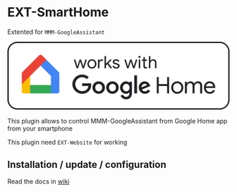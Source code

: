 # EXT-SmartHome

Extented for `MMM-GoogleAssistant`

![Preview](https://github.com/bugsounet/EXT-SmartHome/blob/dev/website/assets/img/worksWithGH.png?raw=true)

This plugin allows to control MMM-GoogleAssistant from Google Home app from your smartphone

This plugin need `EXT-Website` for working

## Installation / update / configuration

Read the docs in [wiki](https://wiki.bugsounet.fr/EXT-SmartHome)
